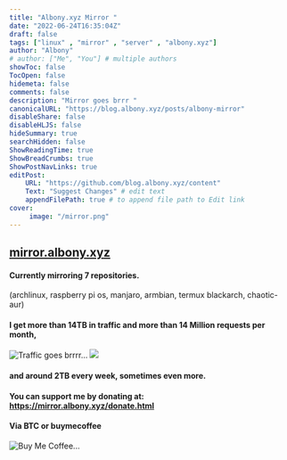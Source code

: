 ```yaml
---
title: "Albony.xyz Mirror "
date: "2022-06-24T16:35:04Z"
draft: false
tags: ["linux" , "mirror" , "server" , "albony.xyz"]
author: "Albony"
# author: ["Me", "You"] # multiple authors
showToc: false
TocOpen: false
hidemeta: false
comments: false
description: "Mirror goes brrr "
canonicalURL: "https://blog.albony.xyz/posts/albony-mirror"
disableShare: false
disableHLJS: false
hideSummary: true
searchHidden: false
ShowReadingTime: true
ShowBreadCrumbs: true
ShowPostNavLinks: true
editPost:
    URL: "https://github.com/blog.albony.xyz/content"
    Text: "Suggest Changes" # edit text
    appendFilePath: true # to append file path to Edit link
cover:
     image: "/mirror.png"
---
```

## [mirror.albony.xyz](https://mirror.albony.xyz)
#### Currently mirroring 7 repositories.
(archlinux, raspberry pi os, manjaro, armbian, termux blackarch, chaotic-aur)
#### I get more than **14TB in traffic** and more than **14 Million requests** per month,
![Traffic goes brrrr...](/traffic.png)
![](/traffic1.png)
#### and around 2TB every week, sometimes even more.
#### You can support me by donating at: https://mirror.albony.xyz/donate.html
#### Via BTC or buymecoffee
![Buy Me Coffee...](/donate.png)
